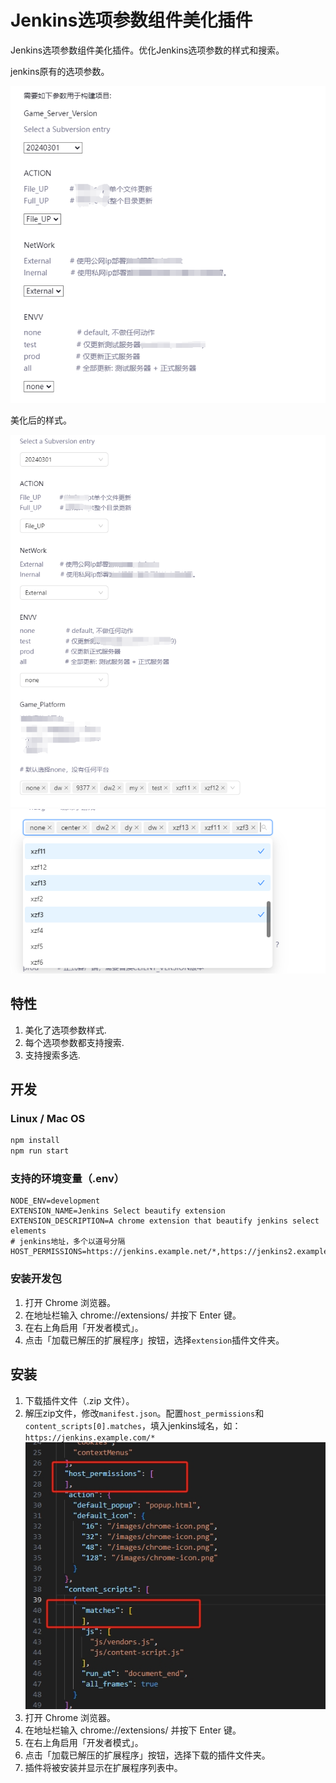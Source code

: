 # Jenkins选项参数组件美化插件
Jenkins选项参数组件美化插件。优化Jenkins选项参数的样式和搜索。


jenkins原有的选项参数。

![](./screenshot/select_styles.png)

美化后的样式。

![](./screenshot/select_beautify_styles.png)
![](./screenshot/multiple_select.png)

## 特性
1. 美化了选项参数样式.
2. 每个选项参数都支持搜索.
3. 支持搜索多选.

## 开发
### Linux / Mac OS
```bash
npm install
npm run start
```

### 支持的环境变量（.env）
```env
NODE_ENV=development
EXTENSION_NAME=Jenkins Select beautify extension
EXTENSION_DESCRIPTION=A chrome extension that beautify jenkins select elements
# jenkins地址，多个以道号分隔
HOST_PERMISSIONS=https://jenkins.example.net/*,https://jenkins2.example.net/*
```

### 安装开发包
1. 打开 Chrome 浏览器。
2. 在地址栏输入 chrome://extensions/ 并按下 Enter 键。
3. 在右上角启用「开发者模式」。
4. 点击「加载已解压的扩展程序」按钮，选择```extension```插件文件夹。

## 安装

1. 下载插件文件（.zip 文件）。
2. 解压zip文件，修改```manifest.json```。配置```host_permissions```和```content_scripts[0].matches```，填入jenkins域名，如：```https://jenkins.example.com/*```
![](./screenshot/manifest.png)
2. 打开 Chrome 浏览器。
3. 在地址栏输入 chrome://extensions/ 并按下 Enter 键。
4. 在右上角启用「开发者模式」。
5. 点击「加载已解压的扩展程序」按钮，选择下载的插件文件夹。
6. 插件将被安装并显示在扩展程序列表中。